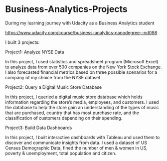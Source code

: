 # Business-Analytics-Projects

During my learning journey with Udacity as a Business Analytics student

https://www.udacity.com/course/business-analytics-nanodegree--nd098

I built 3 projects:


Project1: 
Analyze NYSE Data

In this project, I used statistics and spreadsheet program (Microsoft Excel) to analyze data from over 500 companies on the New York Stock Exchange. I also forecasted financial metrics based on three possible scenarios for a company of my choice from the NYSE dataset.


Project2:
Query a Digital Music Store Database

In this project, I queried a digital music store database which holds information regarding the store’s media, employees, and customers. I used the database to help the store gain an understanding of the types of music that are purchased, country that has most purchase rate, and the classification of customers depending on their spending.

Project3: 
Build Data Dashboards

In this project, I built interactive dashboards with Tableau and used them to discover and communicate insights from data. I used a dataset of US Census Demographic Data, fined the number of men & women in US, poverty & unemployment, total population and citizen.
